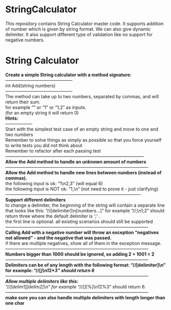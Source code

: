# StringCalculator
This repository contains String Calculator master code. It supports addition of number which is given by string format. We can also give dynamic delimiter. It also support different type of validation like no support for negative numbers.

<h1>String Calculator</h1>

<b>Create a simple String calculator with a method signature:</b><br/>
———————————————<br/>
int Add(string numbers)<br/>
———————————————<br/>
The method can take up to two numbers, separated by commas, and will return their sum. <br/>
for example “” or “1” or “1,2” as inputs.<br/>
(for an empty string it will return 0) <br/>
<b>Hints:</b><br/>
——————<br/>
Start with the simplest test case of an empty string and move to one and two numbers<br/>
Remember to solve things as simply as possible so that you force yourself to write tests you did not think about<br/>
Remember to refactor after each passing test<br/>
———————————————————————————————<br/>
<b>Allow the Add method to handle an unknown amount of numbers</b><br/>
————————————————————————————————<br/>
<b>Allow the Add method to handle new lines between numbers (instead of commas).</b><br/>
the following input is ok: “1\n2,3” (will equal 6)<br/>
the following input is NOT ok: “1,\n” (not need to prove it - just clarifying)<br/>
——————————————————————————————-<br/>
<b>Support different delimiters</b><br/>
to change a delimiter, the beginning of the string will contain a separate line that looks like this: “//[delimiter]\n[numbers…]” for example “//;\n1;2” should return three where the default delimiter is ‘;’ .<br/>
the first line is optional. all existing scenarios should still be supported<br/>
————————————————————————————————<br/>
<b>Calling Add with a negative number will throw an exception “negatives not allowed” - and the negative that was passed.</b><br/>
if there are multiple negatives, show all of them in the exception message.<br/>
————————————————————————————————<br/>
<b>Numbers bigger than 1000 should be ignored, so adding 2 + 1001 = 2</b><br/>
————————————————————————————————<br/>
<b>Delimiters can be of any length with the following format: “//[delimiter]\n” for example: “//[***]\n1***2***3” should return 6</b><br/>
————————————————————————————————<br/>
<b>Allow multiple delimiters like this:</b><br/> “//[delim1][delim2]\n” for example “//[*][%]\n1*2%3” should return 6.<br/>
————————————————————————————————<br/>
<b>make sure you can also handle multiple delimiters with length longer than one char</b>

